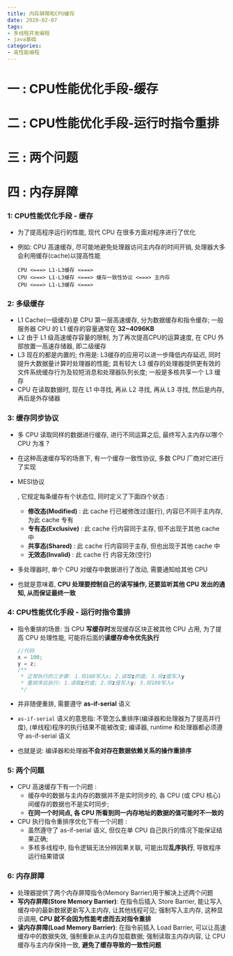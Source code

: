 ```yaml
---
title: 内存屏障和CPU缓存
date: 2020-02-07
tags: 
- 多线程并发编程
- java基础
categories:
- 高性能编程
---
```




# 一 : CPU性能优化手段-缓存

# 二 : CPU性能优化手段-运行时指令重排

# 三 : 两个问题

# 四 : 内存屏障

### 1: CPU性能优化手段 - 缓存

- 为了提高程序运行的性能, 现代 CPU 在很多方面对程序进行了优化

- 例如: CPU 高速缓存, 尽可能地避免处理器访问主内存的时间开销, 处理器大多会利用缓存(cache)以提高性能

  ```
  CPU <===> L1-L3缓存 <===>
  CPU <===> L1-L3缓存 <===> 缓存一致性协议 <===> 主内存
  CPU <===> L1-L3缓存 <===>
  ```

### 2: 多级缓存

- L1 Cache(一级缓存)是 CPU 第一层高速缓存, 分为数据缓存和指令缓存; 一般服务器 CPU 的 L1 缓存的容量通常在 **32~4096KB**
- L2 由于 L1 级高速缓存容量的限制, 为了再次提高CPU的运算速度, 在 CPU 外部放置一高速存储器, 即二级缓存
- L3 现在的都是内置的; 作用是: L3缓存的应用可以进一步降低内存延迟, 同时提升大数据量计算时处理器的性能; 具有较大 L3 缓存的处理器提供更有效的文件系统缓存行为及较短消息和处理器队列长度; 一般是多核共享一个 L3 缓存
- CPU 在读取数据时, 现在 L1 中寻找, 再从 L2 寻找, 再从 L3 寻找, 然后是内存, 再后是外存储器

### 3: 缓存同步协议

- 多 CPU 读取同样的数据进行缓存, 进行不同运算之后, 最终写入主内存以哪个 CPU 为准 ?

- 在这种高速缓存写的场景下, 有一个缓存一致性协议, 多数 CPU 厂商对它进行了实现

- MESI协议

  , 它规定每条缓存有个状态位, 同时定义了下面四个状态 :

  - **修改态(Modified)** : 此 cache 行已被修改过(脏行), 内容已不同于主内存, 为此 cache 专有
  - **专有态(Exclusive)** : 此 cache 行内容同于主存, 但不出现于其他 cache 中
  - **共享态(Shared)** : 此 cache 行内容同于主存, 但也出现于其他 cache 中
  - **无效态(Invalid)** : 此 cache 行 内容无效(空行)

- 多处理器时, 单个 CPU 对缓存中数据进行了改动, 需要通知给其他 CPU

- 也就是意味着, **CPU 处理要控制自己的读写操作, 还要监听其他 CPU 发出的通知, 从而保证最终一致**

### 4: CPU性能优化手段 - 运行时指令重排

- 指令重排的场景: 当 CPU **写缓存时**发现缓存区块正被其他 CPU 占用, 为了提高 CPU 处理性能, 可能将后面的**读缓存命令优先执行**

  ```java
  //代码  
  x = 100;
  y = z;
  /**
   * 正常执行的三步骤: 1.将100写入x; 2.读取z的值; 3.将z值写入y
   * 重排序后执行: 1.读取z的值; 2.将z值写入y; 3.将100写入x
   */
  ```

- 并非随便重排, 需要遵守 **as-if-serial** 语义

- `as-if-serial` 语义的意思指: 不管怎么重排序(编译器和处理器为了提高并行度), (单线程)程序的执行结果不能被改变; 编译器, runtime 和处理器都必须遵守 as-if-serial 语义

- 也就是说: 编译器和处理器**不会对存在数据依赖关系的操作重排序**

### 5: 两个问题

- CPU 高速缓存下有一个问题 :
  - 缓存中的数据与主内存的数据并不是实时同步的, 各 CPU (或 CPU 核心) 间缓存的数据也不是实时同步;
  - **在同一个时间点, 各 CPU 所看到同一内存地址的数据的值可能时不一致的**
- CPU 执行指令重排序优化下有一个问题 :
  - 虽然遵守了 as-if-serial 语义, 但仅在单 CPU 自己执行的情况下能保证结果正确;
  - 多核多线程中, 指令逻辑无法分辨因果关联, 可能出现**乱序执行**, 导致程序运行结果错误

### 6: 内存屏障

- 处理器提供了两个内存屏障指令(Memory Barrier)用于解决上述两个问题
- **写内存屏障(Store Memory Barrier)**: 在指令后插入 Store Barrier, 能让写入缓存中的最新数据更新写入主内存, 让其他线程可见; 强制写入主内存, 这种显示调用, **CPU 就不会因为性能考虑而去对指令重排**
- **读内存屏障(Load Memory Barrier)**: 在指令前插入 Load Barrier, 可以让高速缓存中的数据失效, 强制重新从主内存加载数据; 强制读取主内存内容, 让 CPU 缓存与主内存保持一致, **避免了缓存导致的一致性问题**